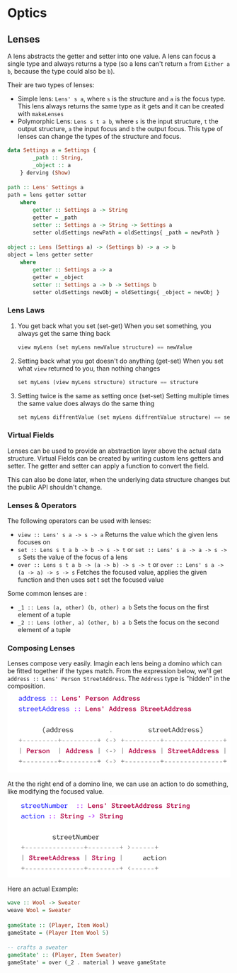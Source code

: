 # Optics

## Lenses

A lens abstracts the getter and setter into one value. A lens can focus a single type and always returns a type (so a lens can't return `a` from `Either a b`, because the type could also be `b`).

Their are two types of lenses:

* Simple lens: `Lens' s a`, where `s` is the structure and `a` is the focus type. 
  This lens always returns the same type as it gets and it can be created with `makeLenses`
* Polymorphic Lens: `Lens s t a b`, where `s` is the input structure, `t` the output structure, `a` the input focus and `b` the output focus.
  This type of lenses can change the types of the structure and focus.

```haskell
data Settings a = Settings {
		_path :: String, 
		_object :: a
	} derving (Show)
	
path :: Lens' Settings a
path = lens getter setter
	where
		getter :: Settings a -> String
		getter = _path
		setter :: Settings a -> String -> Settings a
		setter oldSettings newPath = oldSettings{ _path = newPath }

object :: Lens (Settings a) -> (Settings b) -> a -> b
object = lens getter setter
	where
		getter :: Settings a -> a
		getter = _object
		setter :: Settings a -> b -> Settings b
		setter oldSettings newObj = oldSettings{ _object = newObj }
```

### Lens Laws

1. You get back what you set (set-get)
   When you set something, you always get the same thing back

   ```haskell
   view myLens (set myLens newValue structure) == newValue
   ```

2. Setting back what you got doesn't do anything (get-set)
   When you set what `view` returned to you, than nothing changes

   ```haskell
   set myLens (view myLens structure) structure == structure
   ```

3. Setting twice is the same as setting once (set-set)
   Setting multiple times the same value does always do the same thing

   ```haskell
   set myLens diffrentValue (set myLens diffrentValue structure) == set myLens diffrentValue structure
   ```

### Virtual Fields

Lenses can be used to provide an abstraction layer above the actual data structure. Virtual Fields can be created by writing custom lens getters and setter. The getter and setter can apply a function to convert the field. 

This can also be done later, when the underlying data structure changes but the public API shouldn't change.

### Lenses & Operators

The following operators can be used with lenses:

* `view :: Lens' s a -> s -> a`
  Returns the value which the given lens focuses on
* `set :: Lens s t a b -> b -> s -> t` or `set :: Lens' s a -> a -> s -> s`
  Sets the value of the focus of a lens
* `over :: Lens s t a b -> (a -> b) -> s -> t` or `over :: Lens' s a -> (a -> a) -> s -> s`
  Fetches the focused value, applies the given function and then uses set t set the focused value

Some common lenses are :

* `_1 :: Lens (a, other) (b, other) a b`
  Sets the focus on the first element of a tuple
* `_2 :: Lens (other, a) (other, b) a b`
  Sets the focus on the second element of a tuple

### Composing Lenses

Lenses compose very easily.  Imagin each lens being a domino which can be fitted together if the types match. From the expression below, we'll get `address :: Lens' Person StreetAddress`. The `Address` type is "hidden" in the composition. ![image-20220429235216484](res/image-20220429235216484.png)

At the the right end of a domino line, we can use an action to do something, like modifying the focused value. ![image-20220429235453171](res/image-20220429235453171.png)

Here an actual Example:
```haskell
wave :: Wool -> Sweater
weave Wool = Sweater

gameState :: (Player, Item Wool)
gameState = (Player Item Wool 5)

-- crafts a sweater
gameState' :: (Player, Item Sweater)
gameState' = over (_2 . material ) weave gameState
```

